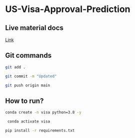 # US-Visa-Approval-Prediction

## Live material docs
[Link](https://docs.google.com/document/d/1UFiHnyKRqgx8Lodsvdzu58LbVjdWHNf-uab2WmhE0A4/edit)

## Git commands
```bash
git add .

git commit -m "Updated"

git push origin main


```
## How to run?
```bash
conda create -n visa python=3.8 -y
```

```bash
 conda activate visa
```


```bash
pip install -r requirements.txt
```